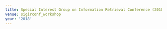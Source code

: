```yaml
---
title: Special Interest Group on Information Retrieval Conference (2018)
venue: sigirconf_workshop
year: '2018'
---
```

